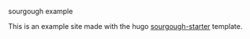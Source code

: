 sourgough example  

This is an example site made with the hugo [sourgough-starter](https://github.com/jack-alop/sourgough-starter) template.   
  
